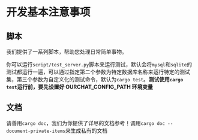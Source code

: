 # 开发基本注意事项

## 脚本

我们提供了一系列脚本，帮助您处理日常简单事物。

你可以运行`script/test_server.py`脚本来运行测试，默认会将`mysql`和`sqlite`的测试都运行一遍，可以通过指定第二个参数为特定数据库名称来运行特定的测试集，第三个参数为自定义化的测试命令，默认为`cargo test`。**测试使用`cargo test`运行前，要先设置好 OURCHAT_CONFIG_PATH 环境变量**

## 文档

请善用`cargo doc`，我们为你提供了详尽的文档参考！调用`cargo doc --document-private-items`来生成私有的文档

